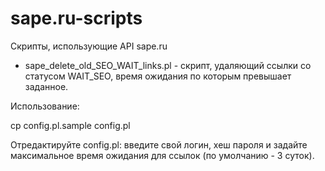 sape.ru-scripts
===============

Скрипты, использующие API sape.ru

* sape_delete_old_SEO_WAIT_links.pl - скрипт, удаляющий ссылки со статусом WAIT_SEO, время ожидания по которым превышает заданное.

Использование:

cp config.pl.sample config.pl

Отредактируйте config.pl: введите свой логин, хеш пароля и задайте максимальное время ожидания для ссылок (по умолчанию - 3 суток).
